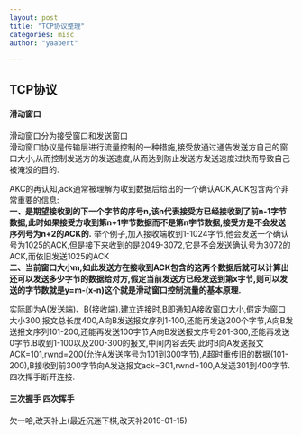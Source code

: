 ```yaml
---
layout: post
title: "TCP协议整理"
categories: misc
author: "yaabert" 

---
```


## TCP协议

#### 滑动窗口
滑动窗口分为接受窗口和发送窗口  
滑动窗口协议是传输层进行流量控制的一种措施,接受放通过通告发送方自己的窗口大小,从而控制发送方的发送速度,从而达到防止发送方发送速度过快而导致自己被淹没的目的.

AKC的再认知,ack通常被理解为收到数据后给出的一个确认ACK,ACK包含两个非常重要的信息:     
__一、是期望接收到的下一个字节的序号n,该n代表接受方已经接收到了前n-1字节数据,此时如果接受方收到第n+1字节数据而不是第n字节数据,接受方是不会发送序列号为n+2的ACK的.__ 举个例子,加入接收端收到1-1024字节,他会发送一个确认号为1025的ACK,但是接下来收到的是2049-3072,它是不会发送确认号为3072的ACK,而依旧发送1025的ACK   
__二、当前窗口大小m,如此发送方在接收到ACK包含的这两个数据后就可以计算出还可以发送多少字节的数据给对方,假定当前发送方已经发送到第x字节,则可以发送的字节数就是y=m-(x-n)这个就是滑动窗口控制流量的基本原理.__

实际即为A(发送端)、B(接收端).建立连接时,B即通知A接收窗口大小,假定为窗口大小300,报文总长度400,A向B发送报文序列1-100,还能再发送200个字节,A向B发送报文序列101-200,还能再发送100字节,A向B发送报文序号201-300,还能再发送0字节.B收到1-100以及200-300的报文,中间内容丢失.此时B向A发送报文ACK=101,rwnd=200(允许A发送序号为101到300字节),A超时重传旧的数据(101-200),B接收到前300字节向A发送报文ack=301,rwnd=100,A发送301到400字节.四次挥手断开连接.

#### 三次握手 四次挥手

欠一哈,改天补上(最近沉迷下棋,改天补2019-01-15) 
